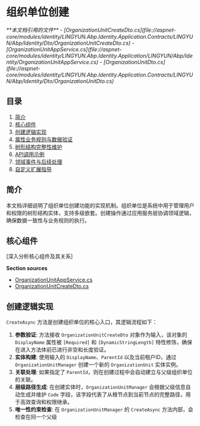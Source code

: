 
# 组织单位创建

<cite>
**本文档引用的文件**   
- [OrganizationUnitCreateDto.cs](file://aspnet-core/modules/identity/LINGYUN.Abp.Identity.Application.Contracts/LINGYUN/Abp/Identity/Dto/OrganizationUnitCreateDto.cs)
- [OrganizationUnitAppService.cs](file://aspnet-core/modules/identity/LINGYUN.Abp.Identity.Application/LINGYUN/Abp/Identity/OrganizationUnitAppService.cs)
- [OrganizationUnitDto.cs](file://aspnet-core/modules/identity/LINGYUN.Abp.Identity.Application.Contracts/LINGYUN/Abp/Identity/Dto/OrganizationUnitDto.cs)
</cite>

## 目录
1. [简介](#简介)
2. [核心组件](#核心组件)
3. [创建逻辑实现](#创建逻辑实现)
4. [属性业务规则与数据验证](#属性业务规则与数据验证)
5. [树形结构完整性维护](#树形结构完整性维护)
6. [API调用示例](#api调用示例)
7. [领域事件与后续处理](#领域事件与后续处理)
8. [自定义扩展指导](#自定义扩展指导)

## 简介
本文档详细说明了组织单位创建功能的实现机制。组织单位是系统中用于管理用户和权限的树形结构实体，支持多级嵌套。创建操作通过应用服务层协调领域逻辑，确保数据一致性与业务规则的执行。

## 核心组件

[深入分析核心组件及其关系]

**Section sources**
- [OrganizationUnitAppService.cs](file://aspnet-core/modules/identity/LINGYUN.Abp.Identity.Application/LINGYUN/Abp/Identity/OrganizationUnitAppService.cs#L0-L36)
- [OrganizationUnitCreateDto.cs](file://aspnet-core/modules/identity/LINGYUN.Abp.Identity.Application.Contracts/LINGYUN/Abp/Identity/Dto/OrganizationUnitCreateDto.cs#L0-L15)

## 创建逻辑实现

`CreateAsync` 方法是创建组织单位的核心入口，其逻辑流程如下：

1.  **参数验证**: 方法接收 `OrganizationUnitCreateDto` 对象作为输入，该对象的 `DisplayName` 属性被 `[Required]` 和 `[DynamicStringLength]` 特性修饰，确保在进入方法体前已进行非空和长度验证。
2.  **实体构建**: 使用输入的 `DisplayName`、`ParentId` 以及当前租户ID，通过 `OrganizationUnitManager` 创建一个新的 `OrganizationUnit` 实体实例。
3.  **关联处理**: 如果指定了 `ParentId`，则在创建过程中会自动建立与父级组织单位的关联。
4.  **层级路径生成**: 在创建实体时，`OrganizationUnitManager` 会根据父级信息自动生成并维护 `Code` 字段，该字段代表了从根节点到当前节点的完整路径，用于高效查询和权限继承。
5.  **唯一性约束检查**: 在 `OrganizationUnitManager` 的 `CreateAsync` 方法内部，会检查在同一个父级